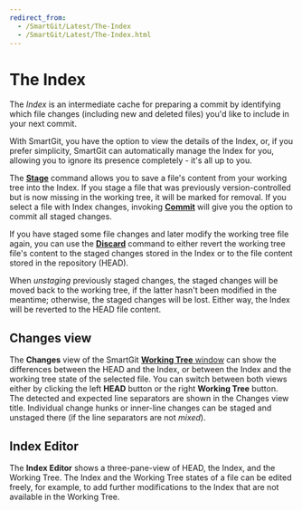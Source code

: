 ```yaml
---
redirect_from:
  - /SmartGit/Latest/The-Index
  - /SmartGit/Latest/The-Index.html
---
```


# The Index

The *Index* is an intermediate cache for preparing a commit by identifying which file changes (including new and deleted files) you'd like to include in your next commit.

With SmartGit, you have the option to view the details of the Index, or, if you prefer simplicity, SmartGit can automatically manage the Index for you, allowing you to ignore its presence completely - it's all up to you.

The [**Stage**](../GUI/Local-Operations-on-the-Working-Tree.md#stage-unstage-and-the-index-editor) command allows you to save a file's content from your working tree into the Index. If you stage a file that was previously version-controlled but is now missing in the working tree, it will be marked for removal. If you select a file with Index changes, invoking [**Commit**](../GUI/Local-Operations-on-the-Working-Tree.md#commit) will give you the option to commit all staged changes.

If you have staged some file changes and later modify the working tree file again, you can use the [**Discard**](../GUI/Local-Operations-on-the-Working-Tree.md#discard) command to either revert the working tree file's content to the staged changes stored in the Index or to the file content stored in the repository (HEAD).

When *unstaging* previously staged changes, the staged changes will be moved back to the working tree, if the latter hasn't been modified in the meantime; otherwise, the staged changes will be lost. Either way, the Index will be reverted to the HEAD file content.

## Changes view

The **Changes** view of the SmartGit [**Working Tree** window](../GUI/Working-Tree-Window.md) can show the differences between the HEAD and the Index, or between the Index and the working tree state of the selected file. You can switch between both views either by clicking the left **HEAD** button or the right **Working Tree**
button. The detected and expected line separators are shown in the Changes view title. Individual change hunks or inner-line changes can be staged and unstaged there (if the line separators are not *mixed*).

## Index Editor

The **Index Editor** shows a three-pane-view of HEAD, the Index, and the Working Tree. The Index and the Working Tree states of a file can be edited freely, for example, to add further modifications to the Index that are not available in the Working Tree.
